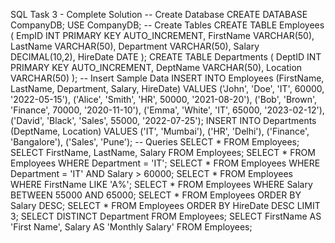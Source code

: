 SQL Task 3 - Complete Solution
-- Create Database
CREATE DATABASE CompanyDB;
USE CompanyDB;
-- Create Tables
CREATE TABLE Employees (
 EmpID INT PRIMARY KEY AUTO_INCREMENT,
 FirstName VARCHAR(50),
 LastName VARCHAR(50),
 Department VARCHAR(50),
 Salary DECIMAL(10,2),
 HireDate DATE
);
CREATE TABLE Departments (
 DeptID INT PRIMARY KEY AUTO_INCREMENT,
 DeptName VARCHAR(50),
 Location VARCHAR(50)
);
-- Insert Sample Data
INSERT INTO Employees (FirstName, LastName, Department, Salary, HireDate) VALUES
('John', 'Doe', 'IT', 60000, '2022-05-15'),
('Alice', 'Smith', 'HR', 50000, '2021-08-20'),
('Bob', 'Brown', 'Finance', 70000, '2020-11-10'),
('Emma', 'White', 'IT', 65000, '2023-02-12'),
('David', 'Black', 'Sales', 55000, '2022-07-25');
INSERT INTO Departments (DeptName, Location) VALUES
('IT', 'Mumbai'),
('HR', 'Delhi'),
('Finance', 'Bangalore'),
('Sales', 'Pune');
-- Queries
SELECT * FROM Employees;
SELECT FirstName, LastName, Salary FROM Employees;
SELECT * FROM Employees WHERE Department = 'IT';
SELECT * FROM Employees WHERE Department = 'IT' AND Salary > 60000;
SELECT * FROM Employees WHERE FirstName LIKE 'A%';
SELECT * FROM Employees WHERE Salary BETWEEN 55000 AND 65000;
SELECT * FROM Employees ORDER BY Salary DESC;
SELECT * FROM Employees ORDER BY HireDate DESC LIMIT 3;
SELECT DISTINCT Department FROM Employees;
SELECT FirstName AS 'First Name', Salary AS 'Monthly Salary' FROM Employees;
